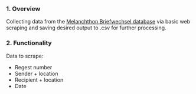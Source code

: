 ### 1. Overview
Collecting data from the [Melanchthon Briefwechsel database](https://melanchthon.hadw-bw.de/index.html) via basic web scraping and saving desired output to .csv for further processing.

### 2. Functionality
Data to scrape:
- Regest number
- Sender + location
- Recipient + location
- Date
